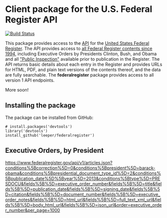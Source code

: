 # Client package for the U.S. Federal Register API #

[![Build Status](https://travis-ci.org/leeper/federalregister.png?branch=master)](https://travis-ci.org/leeper/federalregister)

This package provides access to the [API](https://www.federalregister.gov/developers/api/v1) for the [United States Federal Register](https://www.federalregister.gov/). The API provides access to [all Federal Register contents since 1994](https://www.federalregister.gov/learn/developers), including Executive Orders by Presidents Clinton, Bush, and Obama and all ["Public Inspection"](https://www.federalregister.gov/learn/public-inspection-desk-2) available prior to publication in the Register. The API returns basic details about each entry in the Register and provides URLs for HTML, PDF, and plain text versions of the contents thereof, and the data are fully searchable. The **federalregister** package provides access to all version 1 API endpoints.

More soon!


## Installing the package ##

The package can be installed from GitHub:

```
# install.packages('devtools')
library('devtools')
install_github('leeper/federalregister')
```

## Executive Orders, by President ##

https://www.federalregister.gov/api/v1/articles.json?conditions%5Bcorrection%5D=0&conditions%5Bpresident%5D=barack-obama&conditions%5Bpresidential_document_type_id%5D=2&conditions%5Bpublication_date%5D%5Byear%5D=2013&conditions%5Btype%5D=PRESDOCU&fields%5B%5D=executive_order_number&fields%5B%5D=title&fields%5B%5D=publication_date&fields%5B%5D=signing_date&fields%5B%5D=citation&fields%5B%5D=document_number&fields%5B%5D=executive_order_notes&fields%5B%5D=html_url&fields%5B%5D=full_text_xml_url&fields%5B%5D=body_html_url&fields%5B%5D=json_url&order=executive_order_number&per_page=1000